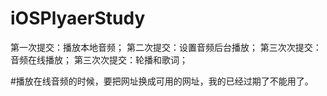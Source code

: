 # iOSPlyaerStudy
第一次提交：播放本地音频；
第二次提交：设置音频后台播放；
第三次次提交：音频在线播放；
第三次次提交：轮播和歌词；


#播放在线音频的时候，要把网址换成可用的网址，我的已经过期了不能用了。
